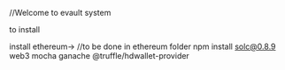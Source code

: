 //Welcome to evault system

to install

install ethereum->
//to be done in ethereum folder
npm install solc@0.8.9 web3 mocha ganache @truffle/hdwallet-provider

